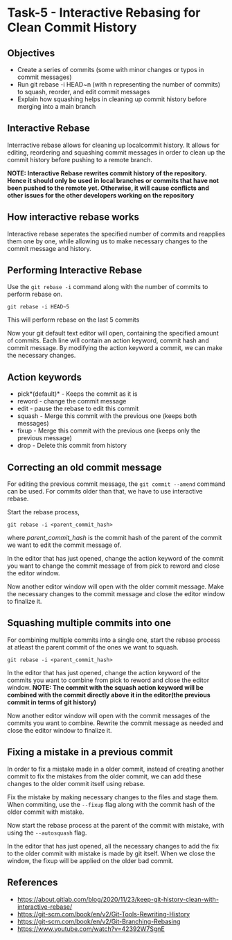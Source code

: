 # Task-5 - Interactive Rebasing for Clean Commit History

## Objectives
- Create a series of commits (some with minor changes or typos in commit messages)
- Run git rebase -i HEAD~n (with n representing the number of commits) to squash, reorder, and edit commit messages
- Explain how squashing helps in cleaning up commit history before merging into a main branch

## Interactive Rebase
Interractive rebase allows for cleaning up localcommit history. It allows for editing, reordering and squashing commit messages in order to clean up the commit history before pushing to a remote branch.

**NOTE: Interactive Rebase rewrites commit history of the repository. Hence it should only be used in local branches or commits that have not been pushed to the remote yet. Otherwise, it will cause conflicts and other issues for the other developers working on the repository**

## How interactive rebase works
Interactive rebase seperates the specified number of commits and reapplies them one by one, while allowing us to make necessary changes to the commit message and history.

## Performing Interactive Rebase
Use the `git rebase -i` command along with the number of commits to perform rebase on.

```
git rebase -i HEAD~5
```
This will perform rebase on the last 5 commits

Now your git default text editor will open, containing the specified amount of commits. Each line will contain an action keyword, commit hash and commit message. By modifying the action keyword a commit, we can make the necessary changes.

## Action keywords
- pick*(default)* - Keeps the commit as it is
- reword - change the commit message
- edit - pause the rebase to edit this commit
- squash - Merge this commit with the previous one (keeps both messages)
- fixup - Merge this commit with the previous one (keeps only the previous message)
- drop - Delete this commit from history

## Correcting an old commit message
For editing the previous commit message, the `git commit --amend` command can be used. For commits older than that, we have to use interactive rebase.

Start the rebase process,
```
git rebase -i <parent_commit_hash>
```
where *parent_commit_hash* is the commit hash of the parent of the commit we want to edit the commit message of.

In the editor that has just opened, change the action keyword of the commit you want to change the commit message of from pick to reword and close the editor window.

Now another editor window will open with the older commit message. Make the necessary changes to the commit message and close the editor window to finalize it.

## Squashing multiple commits into one
For combining multiple commits into a single one, start the rebase process at atleast the parent commit of the ones we want to squash.
```
git rebase -i <parent_commit_hash>
```

In the editor that has just opened, change the action keyword of the commits you want to combine from pick to reword and close the editor window.
**NOTE: The commit with the squash action keyword will be combined with the commit directly above it in the editor(the previous commit in terms of git history)**

Now another editor window will open with the commit messages of the commits you want to combine. Rewrite the commit message as needed and close the editor window to finalize it.

## Fixing a mistake in a previous commit
In order to fix a mistake made in a older commit, instead of creating another commit to fix the mistakes from the older commit, we can add these changes to the older commit itself using rebase.

Fix the mistake by making necessary changes to the files and stage them. When commiting, use the `--fixup` flag along with the commit hash of the older commit with mistake.

Now start the rebase process at the parent of the commit with mistake, with using the `--autosquash` flag.

In the editor that has just opened, all the necessary changes to add the fix to the older commit with mistake is made by git itself. When we close the window, the fixup will be applied on the older bad commit.

## References
- https://about.gitlab.com/blog/2020/11/23/keep-git-history-clean-with-interactive-rebase/
- https://git-scm.com/book/en/v2/Git-Tools-Rewriting-History
- https://git-scm.com/book/en/v2/Git-Branching-Rebasing
- https://www.youtube.com/watch?v=42392W7SgnE